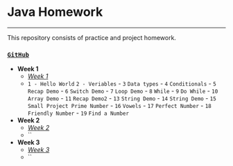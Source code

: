 # Java Homework
---
This repository consists of practice and project homework.

### [`GitHub`](https://github.com/huseyinidin/KodlamaioHomeWork)
 - **Week 1**
	 - [*Week 1*](https://github.com/huseyinidin/KodlamaioHomeWork/tree/main/week1)
	 - `1 - Hello World` `2 - Veriables` - `3` `Data types` - `4` `Conditionals` - `5` `Recap Demo` - `6` `Switch Demo` - `7` `Loop Demo`  - `8` `While` - `9` `Do While` - `10` `Array Demo` - `11` `Recap Demo2` - `13` `String Demo` - `14` `String Demo` - `15` `Small Project Prime Number` - `16` `Vowels` - `17` `Perfect Number` - `18` `Friendly Number` - `19` `Find a Number`
 - **Week 2**
	 - [*Week 2*](https://github.com/huseyinidin/KodlamaioHomeWork/tree/main/week2)
	 - ``
 - **Week 3**
	 - [*Week 3*](https://github.com/huseyinidin/KodlamaioHomeWork/tree/main/week3)
	 - ``		
	